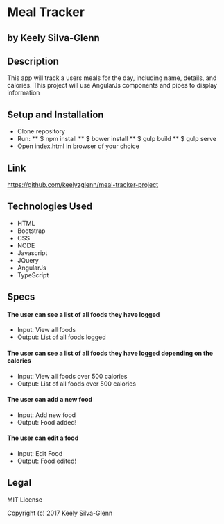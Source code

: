 # Meal Tracker
## by Keely Silva-Glenn

## Description

This app will track a users meals for the day, including name, details, and calories. This project will use AngularJs components and pipes to display information

## Setup and Installation

* Clone repository
* Run:
  ** $ npm install
  ** $ bower install
  ** $ gulp build
  ** $ gulp serve
* Open index.html in browser of your choice


## Link
https://github.com/keelyzglenn/meal-tracker-project

## Technologies Used

* HTML
* Bootstrap
* CSS
* NODE
* Javascript
* JQuery
* AngularJs
* TypeScript

## Specs
#### The user can see a list of all foods they have logged
* Input: View all foods
* Output: List of all foods logged

#### The user can see a list of all foods they have logged depending on the calories
* Input: View all foods over 500 calories
* Output: List of all foods over 500 calories

#### The user can add a new food
* Input: Add new food
* Output: Food added!

#### The user can edit a food
* Input: Edit Food
* Output: Food edited!

## Legal
MIT License

Copyright (c) 2017 Keely Silva-Glenn
